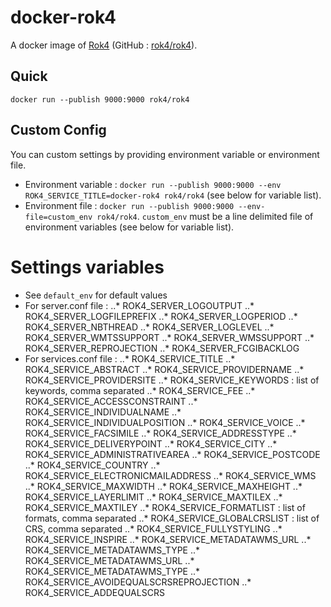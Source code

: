 # docker-rok4

A docker image of [Rok4](http://www.rok4.org) (GitHub : [rok4/rok4](https://github.com/rok4/rok4)).


## Quick
```
docker run --publish 9000:9000 rok4/rok4
```

## Custom Config
You can custom settings by providing environment variable or environment file.

* Environment variable : `docker run --publish 9000:9000 --env ROK4_SERVICE_TITLE=docker-rok4
 rok4/rok4` (see below for variable list).
* Environment file : `docker run --publish 9000:9000 --env-file=custom_env
 rok4/rok4`. `custom_env` must be a line delimited file of environment variables (see below for variable list).

Settings variables
==================

* See `default_env` for default values
* For server.conf file :
..* ROK4_SERVER_LOGOUTPUT
..* ROK4_SERVER_LOGFILEPREFIX
..* ROK4_SERVER_LOGPERIOD
..* ROK4_SERVER_NBTHREAD
..* ROK4_SERVER_LOGLEVEL
..* ROK4_SERVER_WMTSSUPPORT
..* ROK4_SERVER_WMSSUPPORT
..* ROK4_SERVER_REPROJECTION
..* ROK4_SERVER_FCGIBACKLOG
* For services.conf file :
..* ROK4_SERVICE_TITLE
..* ROK4_SERVICE_ABSTRACT
..* ROK4_SERVICE_PROVIDERNAME
..* ROK4_SERVICE_PROVIDERSITE
..* ROK4_SERVICE_KEYWORDS : list of keywords, comma separated
..* ROK4_SERVICE_FEE
..* ROK4_SERVICE_ACCESSCONSTRAINT
..* ROK4_SERVICE_INDIVIDUALNAME
..* ROK4_SERVICE_INDIVIDUALPOSITION
..* ROK4_SERVICE_VOICE
..* ROK4_SERVICE_FACSIMILE
..* ROK4_SERVICE_ADDRESSTYPE
..* ROK4_SERVICE_DELIVERYPOINT
..* ROK4_SERVICE_CITY
..* ROK4_SERVICE_ADMINISTRATIVEAREA
..* ROK4_SERVICE_POSTCODE
..* ROK4_SERVICE_COUNTRY
..* ROK4_SERVICE_ELECTRONICMAILADDRESS
..* ROK4_SERVICE_WMS
..* ROK4_SERVICE_MAXWIDTH
..* ROK4_SERVICE_MAXHEIGHT
..* ROK4_SERVICE_LAYERLIMIT
..* ROK4_SERVICE_MAXTILEX
..* ROK4_SERVICE_MAXTILEY
..* ROK4_SERVICE_FORMATLIST : list of formats, comma separated
..* ROK4_SERVICE_GLOBALCRSLIST : list of CRS, comma separated
..* ROK4_SERVICE_FULLYSTYLING
..* ROK4_SERVICE_INSPIRE
..* ROK4_SERVICE_METADATAWMS_URL
..* ROK4_SERVICE_METADATAWMS_TYPE
..* ROK4_SERVICE_METADATAWMS_URL
..* ROK4_SERVICE_METADATAWMS_TYPE
..* ROK4_SERVICE_AVOIDEQUALSCRSREPROJECTION
..* ROK4_SERVICE_ADDEQUALSCRS
